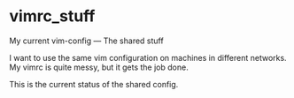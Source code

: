 # vimrc_stuff

My current vim-config — The shared stuff


I want to use the same vim configuration on machines in different networks.
My vimrc is quite messy, but it gets the job done.

This is the current status of the shared config.
